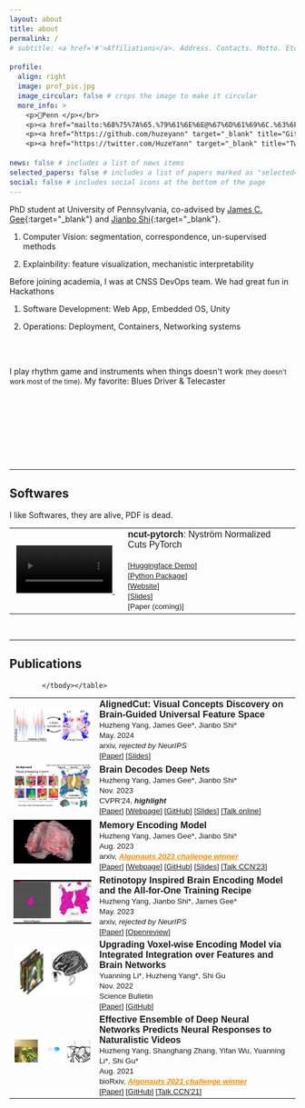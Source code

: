 ```yaml
---
layout: about
title: about
permalink: /
# subtitle: <a href='#'>Affiliations</a>. Address. Contacts. Motto. Etc.

profile:
  align: right
  image: prof_pic.jpg
  image_circular: false # crops the image to make it circular
  more_info: >
    <p>📍Penn </p></br>
    <p><a href="mailto:%68%75%7A%65.%79%61%6E%6E@%67%6D%61%69%6C.%63%6F%6D">Email</a></p></br>
    <p><a href="https://github.com/huzeyann" target="_blank" title="GitHub">Github</a></p></br>
    <p><a href="https://twitter.com/HuzeYann" target="_blank" title="Twitter">Twitter</a></p></br>

news: false # includes a list of news items
selected_papers: false # includes a list of papers marked as "selected={true}"
social: false # includes social icons at the bottom of the page
---
```


PhD student at University of Pennsylvania, co-advised by [James C. Gee](https://www.med.upenn.edu/apps/faculty/index.php/g5455356/p10656){:target="\_blank"} and [Jianbo Shi](https://www.cis.upenn.edu/~jshi/){:target="\_blank"}. 

<!-- I have been nerding out on <b>Brain Encoding Models</b> since we met. I work on computer vision and computational neuroscience. -->

1. Computer Vision: segmentation, correspondence, un-supervised methods

2. Explainbility: feature visualization, mechanistic interpretability

Before joining academia, I was at CNSS DevOps team. We had great fun in Hackathons

1. Software Development: Web App, Embedded OS, Unity

2. Operations: Deployment, Containers, Networking systems

<br/>
<br/>

I play rhythm game and instruments when things doesn't work <small>(they doesn't work most of the time)</small>. My favorite: Blues Driver & Telecaster

<br/><br/><br/><br/><br/><br/><br/> 

<hr>

<h2>Softwares </h2>

I like Softwares, they are alive, PDF is dead.

<font face="helvetica, ariel, 'sans serif'">
            <table cellspacing="15">
				<tbody>
                <tr>
                    <td width="40%" align="center">
                    <a href="https://ncut-pytorch.readthedocs.io/">
                        <video width="90%" controls="" muted="" autoplay="" loop="">
                        <source src="/assets/videos/ncut_video_sam_264_small.mp4" type="video/mp4">
                        </video>
                    </a> &nbsp;
                    </td>
                    <td>
                        <span style="font-size: 12pt;">
                        <b>ncut-pytorch</b>: Nyström Normalized Cuts PyTorch <br><br>
                        <span style="font-size: 10pt;">
                        [<a href="https://huggingface.co/spaces/huzey/ncut-pytorch">Huggingface Demo</a>] <br>
                        [<a href="https://ncut-pytorch.readthedocs.io/">Python Package</a>] <br>
                        [<a href="https://ncut-pytorch.readthedocs.io/">Website</a>] <br>
                        [<a href="https://penno365-my.sharepoint.com/:p:/g/personal/huze_upenn_edu/ESmESKMkHONGm-UMYz1X2A4BmjlT4Qmlv63QaJq8Z1ButQ?e=gvr5e1">Slides</a>] <br>
                        [Paper (coming)]
                        <br>
                    </span></span></td>
                </tr>
                </tbody>
            </table>
            
</font>


<br/>
<hr>

<h2>Publications </h2>

<font face="helvetica, ariel, 'sans serif'">
            <table cellspacing="15">
				<tbody>
                <tr>
                    <td width="30%" align="center">
                        <img width="225" align="middle" src="/assets/img/alignedcut.jpg" border="0"> &nbsp;
                    </td>
                    <td>
                        <span style="font-size: 12pt;">
                        <b>AlignedCut: Visual Concepts Discovery on Brain-Guided Universal Feature Space</b> <br>
                        <span style="font-size: 10pt;">
                        Huzheng Yang, James Gee*, Jianbo Shi*<br>
                        May. 2024 <br>
                        arxiv, <em>rejected by NeurIPS</em> <br>
                        [<a href="https://arxiv.org/abs/2406.18344">Paper</a>]
                        [<a href="https://penno365-my.sharepoint.com/:p:/g/personal/huze_upenn_edu/EdPlbbmV3Q9DmXKRIElcw5ABhOnNQctJSky6jcN7Au0elg?e=snyVLo">Slides</a>]
                        <br>
                    </span></span></td>
                </tr>
                <tr>
                    <td width="30%" align="center">
                        <img width="225" align="middle" src="assets/gif/brain_background.gif" border="0"> &nbsp;
                    </td>
                    <td>
                        <span style="font-size: 12pt;">
                        <b>Brain Decodes Deep Nets</b> <br>
                        <span style="font-size: 10pt;">
                        Huzheng Yang, James Gee*, Jianbo Shi*<br>
                        Nov. 2023 <br>
                        CVPR'24, <b><em><a>highlight</a></em></b> <br>
                        [<a href="https://arxiv.org/abs/2312.01280">Paper</a>]
                        [<a href="https://huzeyann.github.io/brain-decodes-deep-nets">Webpage</a>]
                        [<a href="https://github.com/huzeyann/BrainDecodesDeepNets">GitHub</a>]
                        [<a href="https://penno365-my.sharepoint.com/:p:/g/personal/huze_upenn_edu/EVDLndCXy21LpKEelu_MVkMBK9dbFIhlI6VEQzOl4j6eLA?e=eED63x">Slides</a>]
                        [<a href="https://youtu.be/Qh49zQQCW1g">Talk online</a>]
                        <br>
                    </span></span></td>
                </tr>
                <tr>
                    <td width="30%" align="center">
                        <img width="225" align="middle" src="assets/custom_images/small_brain.gif" border="0"> &nbsp;
                    </td>
                    <td>
                        <span style="font-size: 12pt;">
                        <b>Memory Encoding Model</b> <br>
                        <span style="font-size: 10pt;">
                        Huzheng Yang, James Gee*, Jianbo Shi*<br>
                        Aug. 2023 <br>
                        arxiv, <b><em><a style="color:DarkOrange;" href="http://algonauts.csail.mit.edu/archive.html">Algonauts 2023 challenge winner</a></em></b> <br>
                        [<a href="https://arxiv.org/abs/2308.01175">Paper</a>]
                        [<a href="https://huzeyann.github.io/mem">Webpage</a>]
                        [<a href="https://github.com/huzeyann/MemoryEncodingModel">GitHub</a>]
                        [<a href="https://penno365-my.sharepoint.com/:p:/g/personal/huze_upenn_edu/EewQz_XbSpJCtm63dl7WSSkBOeRDEfzGY8rcrwsmm5KvgA?e=Tw9hAv">Slides</a>]
                        [<a href="https://www.youtube.com/live/9Xh55mcWJeE?si=aCdlPM1MnBaainIF&t=3343">Talk CCN'23</a>]
                        <br>
                    </span></span></td>
                </tr>
                <tr>
                    <td width="30%" align="center">
                        <img width="225" align="middle" src="assets/custom_images/small_rm.gif" border="0"> &nbsp;
                    </td>
                    <td>
                        <span style="font-size: 12pt;">
                        <b>Retinotopy Inspired Brain Encoding Model and the All-for-One Training Recipe</b> <br>
                        <span style="font-size: 10pt;">
                        Huzheng Yang, Jianbo Shi*, James Gee*<br>
                        May. 2023 <br>
                        arxiv, <em>rejected by NeurIPS</em> <br>
                        [<a href="https://arxiv.org/abs/2307.14021">Paper</a>]
                        [<a href="https://openreview.net/forum?id=DvRTU1whxF">Openreview</a>]
                        <br>
                    </span></span></td>
                </tr>
                <tr>
                    <td width="30%" align="center">
                        <img width="225" align="middle" src="assets/custom_images/me_fmri.jpg" border="0"> &nbsp;
                    </td>
                    <td>
                        <span style="font-size: 12pt;">
                        <b>Upgrading Voxel-wise Encoding Model via Integrated Integration over Features and Brain Networks</b> <br>
                        <span style="font-size: 10pt;">
                        Yuanning Li*, Huzheng Yang*, Shi Gu<br>
                        Nov. 2022 <br>
                        Science Bulletin <br>
                        [<a href="https://www.sciencedirect.com/science/article/pii/S2095927324001373">Paper</a>]
                        [<a href="https://github.com/huzeyann/htROI-neural-encoding">GitHub</a>]
                        <br>
                    </span></span></td>
                </tr>
                <tr>
                    <td width="30%" align="center">
                        <img width="225" align="middle" src="assets/custom_images/forg.jpg" border="0"> &nbsp;
                    </td>
                    <td>
                        <span style="font-size: 12pt;">
                        <b>Effective Ensemble of Deep Neural Networks Predicts Neural Responses to Naturalistic Videos</b> <br>
                        <span style="font-size: 10pt;">
                        Huzheng Yang, Shanghang Zhang, Yifan Wu, Yuanning Li*, Shi Gu*<br>
                        Aug. 2021 <br>
                        bioRxiv, <b><em><a style="color:DarkOrange;" href="http://algonauts.csail.mit.edu/2021/index.html">Algonauts 2021 challenge winner</a></em></b> <br>
                        [<a href="https://www.biorxiv.org/content/10.1101/2021.08.24.457581.abstract">Paper</a>]
                        [<a href="https://github.com/huzeyann/huze_algonauts21">GitHub</a>]
                        [<a href="https://www.youtube.com/watch?v=xtSh_XotVlo">Talk CCN'21</a>]
                        <br>
                    </span></span></td>
                </tr>



            </tbody></table>
            
</font>
